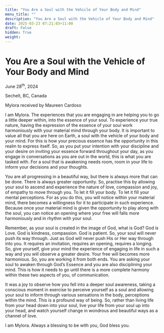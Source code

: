 ```yaml
---
title: "You Are a Soul with the Vehicle of Your Body and Mind"
menu_title: ""
description: "You Are a Soul with the Vehicle of Your Body and Mind"
date: 2025-03-23 07:21:03+11:00
draft: False
hidden: True
weight:
---
```

# You Are a Soul with the Vehicle of Your Body and Mind

June 28<sup>th</sup>, 2024

Sechelt, BC, Canada

Mylora received by Maureen Cardoso

I am Mylora. The experiences that you are engaging in are helping you to go a little deeper within, into the essence of your soul. To experience your true nature, having the expression of the essence of your soul work harmoniously with your material mind through your body. It is important to value all that you are here on Earth, a soul with the vehicle of your body and your mind. For this is how your precious essence has the opportunity in this realm to express itself. So, as you put your intention with your discipline and your desire on inviting your essence forward throughout your day, as you engage in conversations as you are out in the world, this is what you are tasked with. For a soul that is awakening needs room, room in your life to inform your decisions and your thoughts.

You are all progressing in a beautiful way, but there is always more that can be done. There is always greater opportunity. So, practise this by allowing your soul to ascend and experience the nature of love, compassion and joy, of empathy to move through you. To let it fill your body. To let it fill your mental perceptions. For as you do this, you will notice within your material mind, there becomes a willingness for it to participate in such experience. Because once your material mind is given the opportunity to play along with the soul, you can notice an opening where your free will falls more harmoniously and in rhythm with your soul.

Remember, as your soul is created in the image of God, what is God? God is Love. God is kindness, compassion. God is patient. So, your soul will never push its way through. Just as God will never push His or Her way through into you. It requires an invitation, requires an opening, requires a longing. So, give yourself, give your mind the experience of engaging in life in such a way and you will observe a greater desire. Your free will becomes more harmonious. So, you are working it from both ends. You are asking your soul to awaken through God’s Essence and you are also disciplining your mind. This is how it needs to go until there is a more complete harmony within these two aspects of you, of communication.

It was a joy to observe how you fell into a deeper soul awareness, taking a conscious moment in exercise to perceive yourself as a soul and allowing your soul to inform through various sensations in the body, perceptions within the mind. This is a profound way of being. So, rather than living life from your head down into your soul, live your life from your soul up into your head, and watch yourself change in wondrous and beautiful ways as a channel of love.

I am Mylora. Always a blessing to be with you, God bless you.
